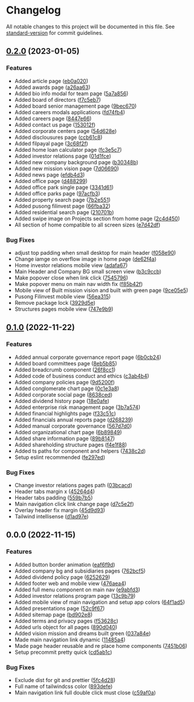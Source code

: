 # Changelog

All notable changes to this project will be documented in this file. See [standard-version](https://github.com/conventional-changelog/standard-version) for commit guidelines.

## [0.2.0](https://repo.projectgrey.net/filinvest/filinvest/compare/v0.1.0...v0.2.0) (2023-01-05)

### Features

- Added article page ([eb0a020](https://repo.projectgrey.net/filinvest/filinvest/commits/eb0a020529a6cf1aca29275421cb009c6085a8b5))
- Added awards page ([a26aa63](https://repo.projectgrey.net/filinvest/filinvest/commits/a26aa63dbe983211ec5e2da9d1dc7213e956851c))
- Added bio info modal for team page ([5a7a856](https://repo.projectgrey.net/filinvest/filinvest/commits/5a7a856ed33c0840675f18c43d36166f69d8e631))
- Added board of directors ([f7c5eb7](https://repo.projectgrey.net/filinvest/filinvest/commits/f7c5eb761b7766e966f9845c6a9d17cba698e7e3))
- Added board senior management page ([9bec670](https://repo.projectgrey.net/filinvest/filinvest/commits/9bec6704626098917f9781cf90220789918a3459))
- Added careers modals applications ([fd74fb4](https://repo.projectgrey.net/filinvest/filinvest/commits/fd74fb4a3040b26903751fe7099122b978518255))
- Added careers page ([8447e66](https://repo.projectgrey.net/filinvest/filinvest/commits/8447e66c996df9bba9d7e054acfe07859a1d6551))
- Added contact us page ([153012f](https://repo.projectgrey.net/filinvest/filinvest/commits/153012fb8bed7b75ffad087ed99f8d75376cde08))
- Added corporate centers page ([54d628e](https://repo.projectgrey.net/filinvest/filinvest/commits/54d628e308abf9198ea80b242db4a852f4903714))
- Added disclousures page ([ccb61c8](https://repo.projectgrey.net/filinvest/filinvest/commits/ccb61c893aeb336a5034ffd14e0cabe9edd18cb2))
- Added filpayal page ([3c68f2f](https://repo.projectgrey.net/filinvest/filinvest/commits/3c68f2f1364f21443fc8400447c3c464ab35d68c))
- Added home loan calculator page ([fc3e5c7](https://repo.projectgrey.net/filinvest/filinvest/commits/fc3e5c73ba884c95487856ce0986828137248933))
- Added investor relations page ([01d1fce](https://repo.projectgrey.net/filinvest/filinvest/commits/01d1fcece2f807a5f0b53ab8e655a1b0fab7aae6))
- Added new company background page ([b30348b](https://repo.projectgrey.net/filinvest/filinvest/commits/b30348ba455ca461f92c3f965d3c8d1033dd0fbe))
- Added new mission vision page ([7d06690](https://repo.projectgrey.net/filinvest/filinvest/commits/7d066904319e22d6c91a6d0e6d0b60c3a55ef359))
- Added news page ([efdb4d3](https://repo.projectgrey.net/filinvest/filinvest/commits/efdb4d3e8484030ef84c3341a70db6a07f15b5f6))
- Added office page ([d488299](https://repo.projectgrey.net/filinvest/filinvest/commits/d488299ba116321687ddb51e55ebd77638c93a4d))
- Added office park single page ([3341d61](https://repo.projectgrey.net/filinvest/filinvest/commits/3341d61bd732099ffe4f519382fe81f6ab00acd5))
- Added office parks page ([97acfb3](https://repo.projectgrey.net/filinvest/filinvest/commits/97acfb3b3826aef4a38dca5c95d19fda29303402))
- Added property search page ([7b2e551](https://repo.projectgrey.net/filinvest/filinvest/commits/7b2e55154be5bcac890ef5c90087cef15d8a9767))
- Added pusong filinvest page ([66fba32](https://repo.projectgrey.net/filinvest/filinvest/commits/66fba321bda7573cd15dd3647fbe6ffd7fe3ac1c))
- Added residential search page ([210701b](https://repo.projectgrey.net/filinvest/filinvest/commits/210701b70e7025efd2bcc741d30f3104eed14b85))
- Added swipe image on Projects section from home page ([2c4d450](https://repo.projectgrey.net/filinvest/filinvest/commits/2c4d4506e408978d27999aed8118e52d90676706))
- All section of home compatible to all screen sizes ([e7d42df](https://repo.projectgrey.net/filinvest/filinvest/commits/e7d42dfedb8553c6f19d1a61dc285ef5ba1e327f))

### Bug Fixes

- adjust top padding when small desktop for main header ([f058e90](https://repo.projectgrey.net/filinvest/filinvest/commits/f058e90309228864898f8e70a81d00c37f1a363f))
- Change iamge on overflow image in home page ([de62f4a](https://repo.projectgrey.net/filinvest/filinvest/commits/de62f4ac8036bf23040860ad6512e424e077c944))
- Home investor relations mobile view ([adafa67](https://repo.projectgrey.net/filinvest/filinvest/commits/adafa6755a06c4e925c96304f62be15297424e1f))
- Main Header and Company BG small screen view ([b3c9ccb](https://repo.projectgrey.net/filinvest/filinvest/commits/b3c9ccbb4897569a5659ac513daae9416c1728df))
- Make popover close when link click ([7545796](https://repo.projectgrey.net/filinvest/filinvest/commits/7545796cf5e11159f87fc7b60e3d07ad788586ed))
- Make popover menu on main nav width fix ([f85b42f](https://repo.projectgrey.net/filinvest/filinvest/commits/f85b42f7ffab4b86958a325d7dc334dce73152d4))
- Mobile view of Built mission vision and built with green page ([9ce05e5](https://repo.projectgrey.net/filinvest/filinvest/commits/9ce05e51631ce3698bed09eae4444fc96968fd8a))
- Pusong Filinvest mobile view ([56ea315](https://repo.projectgrey.net/filinvest/filinvest/commits/56ea315f3dc4200c3420be3014401d824533ce9d))
- Remove package lock ([3929d5e](https://repo.projectgrey.net/filinvest/filinvest/commits/3929d5ea73594ae5d69a70262648ed3224414f99))
- Structures pages mobile view ([747e9b9](https://repo.projectgrey.net/filinvest/filinvest/commits/747e9b98c518939a000f4c54a0d560525003de06))

## [0.1.0](https://repo.projectgrey.net/filinvest/filinvest/compare/v0.0.0...v0.1.0) (2022-11-22)

### Features

- Added annual corporate governance report page ([6b0cb24](https://repo.projectgrey.net/filinvest/filinvest/commits/6b0cb24401bd76f3f1ae1bdb111dec9c2f051528))
- Added board committees page ([8eb5b85](https://repo.projectgrey.net/filinvest/filinvest/commits/8eb5b857f8ae3715fec0f0a3e9fbf6466b2c06d5))
- Added breadcrumb component ([26f8cc1](https://repo.projectgrey.net/filinvest/filinvest/commits/26f8cc17d0b9e7749e2c1aea062d831db075fb0c))
- Added code of business conduct and ethics ([c3ab4b4](https://repo.projectgrey.net/filinvest/filinvest/commits/c3ab4b4bb931a31470140a006de1dca74a3d0fc7))
- Added company policies page ([9d5200f](https://repo.projectgrey.net/filinvest/filinvest/commits/9d5200f2a3a9c7b32d9632d758a604bbd74911ff))
- Added conglomerate chart page ([0c1e3a8](https://repo.projectgrey.net/filinvest/filinvest/commits/0c1e3a8ec44b6f1e9909453bbe8fea6666278b4f))
- Added corporate social page ([8638ced](https://repo.projectgrey.net/filinvest/filinvest/commits/8638ced21355ed0f7197664f521e3e6649e4a01b))
- Added dividend history page ([18e0afe](https://repo.projectgrey.net/filinvest/filinvest/commits/18e0afebe6797668c8777b26ae49bd107ed33c56))
- Added enterprise risk management page ([3b7a574](https://repo.projectgrey.net/filinvest/filinvest/commits/3b7a5741b232621d295ac44f0555e2e956779d0c))
- Added financial highlights page ([f33c51c](https://repo.projectgrey.net/filinvest/filinvest/commits/f33c51cf408ec8a098bd9adb0ca1899dbb78aee8))
- Added financials annual reports page ([d268239](https://repo.projectgrey.net/filinvest/filinvest/commits/d26823903b2ac4dba0e9ccb8098dd6af987c0a3d))
- Added manual corporate governance ([567d7d0](https://repo.projectgrey.net/filinvest/filinvest/commits/567d7d0c639c559a8fcb85ff86df7b741c5596cd))
- Added organizational chart page ([6b89849](https://repo.projectgrey.net/filinvest/filinvest/commits/6b89849715df9723bc0b6466e5f23f111bcb6713))
- Added share information page ([89b8147](https://repo.projectgrey.net/filinvest/filinvest/commits/89b814747bd1ef161fde46dbf7ff91a93cc4e3b9))
- Added shareholding structure pages ([f4e1f88](https://repo.projectgrey.net/filinvest/filinvest/commits/f4e1f88ebf9d4c8f55c8a6bd978ada50548d1d6f))
- Added ts paths for component and helpers ([7438c2d](https://repo.projectgrey.net/filinvest/filinvest/commits/7438c2ddcfa8d7e82c732db79f21dd89eeeaec34))
- Setup eslint recommended ([fe297ed](https://repo.projectgrey.net/filinvest/filinvest/commits/fe297ed78ed1da5ad5e917b193cbe41eb4208444))

### Bug Fixes

- Change investor relations pages path ([03bcacd](https://repo.projectgrey.net/filinvest/filinvest/commits/03bcacd4223e1cdb54af976a9c749c73c758aa15))
- Header tabs margin x ([45264d4](https://repo.projectgrey.net/filinvest/filinvest/commits/45264d4fe0a80f229d64531abb908d17d9b95149))
- Header tabs padding ([559b7b5](https://repo.projectgrey.net/filinvest/filinvest/commits/559b7b57b604bf3c4d7bcacacc3b1dc29e9a9668))
- Main navigation click link change page ([d7c5e2f](https://repo.projectgrey.net/filinvest/filinvest/commits/d7c5e2fd364d4160e74db2738e7aea9de60d66f1))
- Overlay header fix margin ([45d9d93](https://repo.projectgrey.net/filinvest/filinvest/commits/45d9d939658b1dc9885b8ccd6e7c248f76e862f5))
- Tailwind intellisense ([d1ad97e](https://repo.projectgrey.net/filinvest/filinvest/commits/d1ad97ec1e5b561d16f727d1b6a42a5c9c8f85d8))

## 0.0.0 (2022-11-15)

### Features

- Added button border animation ([eaf6f9d](https://repo.projectgrey.net/filinvest/filinvest/commits/eaf6f9de69f3b8622251f374d2f74d14eb4b7335))
- Added company bg and subsidiaries pages ([762bcf5](https://repo.projectgrey.net/filinvest/filinvest/commits/762bcf5a9de96828da2ac3b2709c0f03d8b18360))
- Added dividend policy page ([6252629](https://repo.projectgrey.net/filinvest/filinvest/commits/6252629acce9573e2b5deddde64c477f2bd92838))
- Added footer web and mobile view ([476aea4](https://repo.projectgrey.net/filinvest/filinvest/commits/476aea44844dc50a164975880b50b48048e1aba7))
- Added full menu component on main nav ([e9abfd3](https://repo.projectgrey.net/filinvest/filinvest/commits/e9abfd3d5c8e312f339afaf35c286bd69a98caa1))
- Added investor relations program page ([13c9b79](https://repo.projectgrey.net/filinvest/filinvest/commits/13c9b79b26b32af8e7349a67ed32b3110865ac8d))
- Added mobile view of main navigation and setup app colors ([64f1ad5](https://repo.projectgrey.net/filinvest/filinvest/commits/64f1ad54a3f743fc3f559ae11edc6f9998fc3f06))
- Added presentations page ([52c9f67](https://repo.projectgrey.net/filinvest/filinvest/commits/52c9f67bd3c03efbd99f07380db4563adaea9515))
- Added sitemap page ([bd902e8](https://repo.projectgrey.net/filinvest/filinvest/commits/bd902e8737b8126d1e67c3e39b9ec0f995b43ff3))
- Added terms and privacy pages ([f53628c](https://repo.projectgrey.net/filinvest/filinvest/commits/f53628c8ecc3ca275fb03d7d4aeca5c5849f8e42))
- Added urls object for all pages ([890d040](https://repo.projectgrey.net/filinvest/filinvest/commits/890d040d7e4474a7a8fbe03a5ae623782d0f30c0))
- Added vision mission and dreams built green ([037a84e](https://repo.projectgrey.net/filinvest/filinvest/commits/037a84ee2db843ce6482d88bfa60bd8c139c1e92))
- Made main navigation link dynamic ([11485a4](https://repo.projectgrey.net/filinvest/filinvest/commits/11485a4a86738fd4a3434df1e4997ed3a55d8137))
- Made page header reusable and re place home components ([7451b06](https://repo.projectgrey.net/filinvest/filinvest/commits/7451b06a7b3838d0efb59d630a54453032277f13))
- Setup precommit pretty quick ([cd5ab1c](https://repo.projectgrey.net/filinvest/filinvest/commits/cd5ab1c14490154a9e87bf58388379632a78fe92))

### Bug Fixes

- Exclude dist for git and prettier ([5fc4d28](https://repo.projectgrey.net/filinvest/filinvest/commits/5fc4d28e101ceaf080b23a6b8c291ace40506024))
- Full name of tailwindcss color ([893defe](https://repo.projectgrey.net/filinvest/filinvest/commits/893defee2dac4b45c66d9bced8cb9112f3f9e9e3))
- Main navigation link full double click must close ([c59af0a](https://repo.projectgrey.net/filinvest/filinvest/commits/c59af0af0faeea23a3582e7b59e200d326ee8f58))
